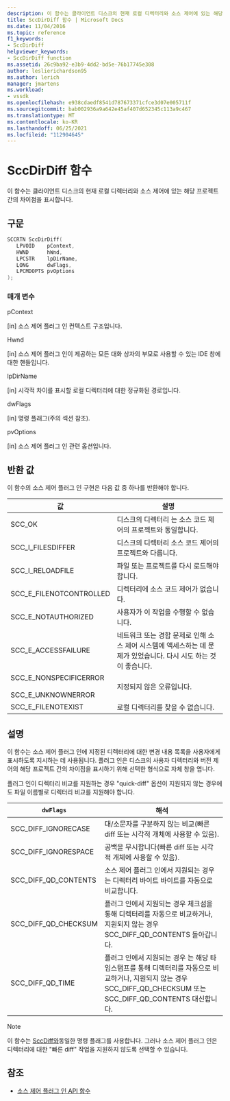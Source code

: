 ```yaml
---
description: 이 함수는 클라이언트 디스크의 현재 로컬 디렉터리와 소스 제어에 있는 해당 프로젝트 간의 차이점을 표시합니다.
title: SccDirDiff 함수 | Microsoft Docs
ms.date: 11/04/2016
ms.topic: reference
f1_keywords:
- SccDirDiff
helpviewer_keywords:
- SccDirDiff function
ms.assetid: 26c9ba92-e3b9-4dd2-bd5e-76b17745e308
author: leslierichardson95
ms.author: lerich
manager: jmartens
ms.workload:
- vssdk
ms.openlocfilehash: e938cdaedf8541d787673371cfce3d07e005711f
ms.sourcegitcommit: bab002936a9a642e45af407d652345c113a9c467
ms.translationtype: MT
ms.contentlocale: ko-KR
ms.lasthandoff: 06/25/2021
ms.locfileid: "112904645"
---
```

# <a name="sccdirdiff-function"></a>SccDirDiff 함수
이 함수는 클라이언트 디스크의 현재 로컬 디렉터리와 소스 제어에 있는 해당 프로젝트 간의 차이점을 표시합니다.

## <a name="syntax"></a>구문

```cpp
SCCRTN SccDirDiff(
   LPVOID    pContext,
   HWND      hWnd,
   LPCSTR    lpDirName,
   LONG      dwFlags,
   LPCMDOPTS pvOptions
);
```

### <a name="parameters"></a>매개 변수
 pContext

[in] 소스 제어 플러그 인 컨텍스트 구조입니다.

 Hwnd

[in] 소스 제어 플러그 인이 제공하는 모든 대화 상자의 부모로 사용할 수 있는 IDE 창에 대한 핸들입니다.

 lpDirName

[in] 시각적 차이를 표시할 로컬 디렉터리에 대한 정규화된 경로입니다.

 dwFlags

[in] 명령 플래그(주의 섹션 참조).

 pvOptions

[in] 소스 제어 플러그 인 관련 옵션입니다.

## <a name="return-value"></a>반환 값
 이 함수의 소스 제어 플러그 인 구현은 다음 값 중 하나를 반환해야 합니다.

|값|설명|
|-----------|-----------------|
|SCC_OK|디스크의 디렉터리 는 소스 코드 제어의 프로젝트와 동일합니다.|
|SCC_I_FILESDIFFER|디스크의 디렉터리 소스 코드 제어의 프로젝트와 다릅니다.|
|SCC_I_RELOADFILE|파일 또는 프로젝트를 다시 로드해야 합니다.|
|SCC_E_FILENOTCONTROLLED|디렉터리에 소스 코드 제어가 없습니다.|
|SCC_E_NOTAUTHORIZED|사용자가 이 작업을 수행할 수 없습니다.|
|SCC_E_ACCESSFAILURE|네트워크 또는 경합 문제로 인해 소스 제어 시스템에 액세스하는 데 문제가 있었습니다. 다시 시도 하는 것이 좋습니다.|
|SCC_E_NONSPECIFICERROR<br /><br /> SCC_E_UNKNOWNERROR|지정되지 않은 오류입니다.|
|SCC_E_FILENOTEXIST|로컬 디렉터리를 찾을 수 없습니다.|

## <a name="remarks"></a>설명
 이 함수는 소스 제어 플러그 인에 지정된 디렉터리에 대한 변경 내용 목록을 사용자에게 표시하도록 지시하는 데 사용됩니다. 플러그 인은 디스크의 사용자 디렉터리와 버전 제어의 해당 프로젝트 간의 차이점을 표시하기 위해 선택한 형식으로 자체 창을 엽니다.

 플러그 인이 디렉터리 비교를 지원하는 경우 "quick-diff" 옵션이 지원되지 않는 경우에도 파일 이름별로 디렉터리 비교를 지원해야 합니다.

|`dwFlags`|해석|
|---------------|--------------------|
|SCC_DIFF_IGNORECASE|대/소문자를 구분하지 않는 비교(빠른 diff 또는 시각적 개체에 사용할 수 있음).|
|SCC_DIFF_IGNORESPACE|공백을 무시합니다(빠른 diff 또는 시각적 개체에 사용할 수 있음).|
|SCC_DIFF_QD_CONTENTS|소스 제어 플러그 인에서 지원되는 경우 는 디렉터리 바이트 바이트를 자동으로 비교합니다.|
|SCC_DIFF_QD_CHECKSUM|플러그 인에서 지원되는 경우 체크섬을 통해 디렉터리를 자동으로 비교하거나, 지원되지 않는 경우 SCC_DIFF_QD_CONTENTS 돌아갑니다.|
|SCC_DIFF_QD_TIME|플러그 인에서 지원되는 경우 는 해당 타임스탬프를 통해 디렉터리를 자동으로 비교하거나, 지원되지 않는 경우 SCC_DIFF_QD_CHECKSUM 또는 SCC_DIFF_QD_CONTENTS 대신합니다.|

> [!NOTE]
> 이 함수는 [SccDiff와](../extensibility/sccdiff-function.md)동일한 명령 플래그를 사용합니다. 그러나 소스 제어 플러그 인은 디렉터리에 대한 "빠른 diff" 작업을 지원하지 않도록 선택할 수 있습니다.

## <a name="see-also"></a>참조
- [소스 제어 플러그 인 API 함수](../extensibility/source-control-plug-in-api-functions.md)
